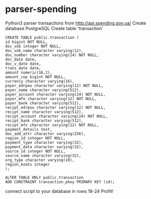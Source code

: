 # parser-spending
Python3 parser transactions from http://api.spending.gov.ua/
Create database PostgreSQL
Create table 'transaction'

    CREATE TABLE public.transaction (
    id bigint NOT NULL,
    doc_vob integer NOT NULL,
    doc_vob_name character varying(12),
    doc_number character varying(24) NOT NULL,
    doc_date date,
    doc_v_date date,
    trans_date date,
    amount numeric(16,2),
    amount_cop bigint NOT NULL,
    currency character varying(16),
    payer_edrpou character varying(12) NOT NULL,
    payer_name character varying(512),
    payer_account character varying(24) NOT NULL,
    payer_mfo character varying(12) NOT NULL,
    payer_bank character varying(512),
    recipt_edrpou character varying(12) NOT NULL,
    recipt_name character varying(512),
    recipt_account character varying(24) NOT NULL,
    recipt_bank character varying(512),
    recipt_mfo character varying(12) NOT NULL,
    payment_details text,
    doc_add_attr character varying(256),
    region_id integer NOT NULL,
    payment_type character varying(32),
    payment_data character varying(32),
    source_id integer NOT NULL,
    source_name character varying(32),
    org_type character varying(10),
    region_koatu integer
    );

    ALTER TABLE ONLY public.transaction
    ADD CONSTRAINT transaction_pkey PRIMARY KEY (id);
    

    
connect script to your database in rows 18-24
Profit!


